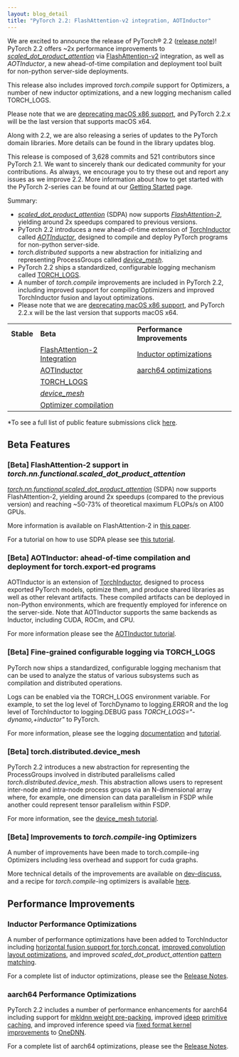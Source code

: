 ```yaml
---
layout: blog_detail
title: "PyTorch 2.2: FlashAttention-v2 integration, AOTInductor"
---
```


We are excited to announce the release of PyTorch® 2.2 ([release note](https://github.com/pytorch/pytorch/releases/tag/v2.2.0))!  PyTorch 2.2 offers ~2x performance improvements to _[scaled_dot_product_attention](https://pytorch.org/docs/2.2/generated/torch.nn.functional.scaled_dot_product_attention.html)_ via [FlashAttention-v2](https://arxiv.org/abs/2307.08691) integration, as well as _AOTInductor_, a new ahead-of-time compilation and deployment tool built for  non-python server-side deployments.

This release also includes improved _torch.compile_ support for Optimizers, a number of new inductor optimizations, and a new logging mechanism called TORCH_LOGS.

Please note that we are [deprecating macOS x86 support](https://github.com/pytorch/pytorch/issues/114602), and PyTorch 2.2.x will be the last version that supports macOS x64.

Along with 2.2, we are also releasing a series of updates to the PyTorch domain libraries. More details can be found in the library updates blog. 

This release is composed of 3,628 commits and 521 contributors since PyTorch 2.1. We want to sincerely thank our dedicated community for your contributions. As always, we encourage you to try these out and report any issues as we improve 2.2.  More information about how to get started with the PyTorch 2-series can be found at our [Getting Started](https://pytorch.org/get-started/pytorch-2.0/) page.

Summary: 

* _[scaled_dot_product_attention](https://pytorch.org/docs/2.2/generated/torch.nn.functional.scaled_dot_product_attention.html)_ (SDPA) now supports _[FlashAttention-2](https://arxiv.org/abs/2307.08691)_, yielding around 2x speedups compared to previous versions.
* PyTorch 2.2 introduces a new ahead-of-time extension of [TorchInductor](https://dev-discuss.pytorch.org/t/torchinductor-a-pytorch-native-compiler-with-define-by-run-ir-and-symbolic-shapes/747) called _[AOTInductor](https://pytorch.org/docs/main/torch.compiler_aot_inductor.html)_, designed to compile and deploy PyTorch programs for non-python server-side.
* _torch.distributed_ supports a new abstraction for initializing and representing ProcessGroups called _[device_mesh](https://pytorch.org/tutorials/recipes/distributed_device_mesh.html)_.
* PyTorch 2.2 ships a standardized, configurable logging mechanism called [TORCH_LOGS](https://pytorch.org/tutorials/recipes/torch_logs.html).
* A number of _torch.compile_ improvements are included in PyTorch 2.2, including improved support for compiling Optimizers and improved TorchInductor fusion and layout optimizations.
* Please note that we are [deprecating macOS x86 support](https://github.com/pytorch/pytorch/issues/114602), and PyTorch 2.2.x will be the last version that supports macOS x64.

<table class="table table-bordered">
  <tr>
   <td style="width=25%">
<strong>Stable</strong>
   </td>
   <td><strong>Beta</strong>
   </td>
   <td><strong>Performance Improvements</strong>
   </td>
  </tr>
  <tr>
   <td> 
   </td>
   <td><a href="#bookmark=id.ok7v7pq0igzw">FlashAttention-2 Integration</a>
   </td>
   <td><a href="#bookmark=id.rk3gf4pgy5m9">Inductor optimizations</a>
   </td>
  </tr>
  <tr>
   <td>
   </td>
   <td><a href="#bookmark=id.3qfc7y6r1dog">AOTInductor</a>
   </td>
   <td><a href="#bookmark=id.gfep1ccb8bvk">aarch64 optimizations</a>
   </td>
  </tr>
  <tr>
   <td>
   </td>
   <td><a href="#bookmark=id.n2lkw22a8l2m">TORCH_LOGS</a>
   </td>
   <td>
   </td>
  </tr>
  <tr>
   <td>
   </td>
   <td><em><a href="#bookmark=id.h50nybtt0fdm">device_mesh</a></em>
   </td>
   <td>
   </td>
  </tr>
  <tr>
   <td>
   </td>
   <td><a href="#bookmark=id.1lx0dkeu5zqt">Optimizer compilation</a>
   </td>
   <td>
   </td>
  </tr>
</table>


*To see a full list of public feature submissions click [here](https://docs.google.com/spreadsheets/d/1TzGkWuUMF1yTe88adz1dt2mzbIsZLd3PBasy588VWgk/edit?usp=sharing).


## Beta Features

### [Beta] FlashAttention-2 support in _torch.nn.functional.scaled_dot_product_attention_

_[torch.nn.functional.scaled_dot_product_attention](https://pytorch.org/docs/2.2/generated/torch.nn.functional.scaled_dot_product_attention.html)_ (SDPA) now supports FlashAttention-2, yielding around 2x speedups (compared to the previous version) and reaching ~50-73% of theoretical maximum FLOPs/s on A100 GPUs.

More information is available on FlashAttention-2 in [this paper](https://arxiv.org/abs/2307.08691).

For a tutorial on how to use SDPA please see [this tutorial](https://pytorch.org/tutorials/intermediate/scaled_dot_product_attention_tutorial.html).  

### [Beta] AOTInductor: ahead-of-time compilation and deployment for torch.export-ed programs

AOTInductor is an extension of [TorchInductor](https://dev-discuss.pytorch.org/t/torchinductor-a-pytorch-native-compiler-with-define-by-run-ir-and-symbolic-shapes/747), designed to process exported PyTorch models, optimize them, and produce shared libraries as well as other relevant artifacts. These compiled artifacts can be deployed in non-Python environments, which are frequently employed for inference on the server-side.  Note that AOTInductor supports the same backends as Inductor, including CUDA, ROCm, and CPU.

For more information please see the [AOTInductor tutorial](https://pytorch.org/docs/main/torch.compiler_aot_inductor.html).

### [Beta] Fine-grained configurable logging via TORCH_LOGS

PyTorch now ships a standardized, configurable logging mechanism that can be used to analyze the status of various subsystems such as compilation and distributed operations.

Logs can be enabled via the TORCH_LOGS environment variable.  For example, to set the log level of TorchDynamo to logging.ERROR and the log level of TorchInductor to logging.DEBUG pass _TORCH_LOGS="-dynamo,+inductor"_ to PyTorch.

For more information, please see the logging [documentation](https://pytorch.org/docs/2.2/logging.html) and [tutorial](https://pytorch.org/tutorials/recipes/torch_logs.html).

### [Beta] torch.distributed.device_mesh

PyTorch 2.2 introduces a new abstraction for representing the ProcessGroups involved in distributed parallelisms called _torch.distributed.device_mesh_. This abstraction allows users to represent inter-node and intra-node process groups via an N-dimensional array where, for example, one dimension can data parallelism in FSDP while another could represent tensor parallelism within FSDP.

For more information, see the [device_mesh tutorial](https://pytorch.org/tutorials/recipes/distributed_device_mesh.html).

### [Beta] Improvements to _torch.compile_-ing Optimizers

A number of improvements have been made to torch.compile-ing Optimizers including less overhead and support for cuda graphs.

More technical details of the improvements are available on [dev-discuss](https://dev-discuss.pytorch.org/t/compiling-the-optimizer-with-pt2/1669), and a recipe for _torch.compile_-ing optimizers is available [here](https://pytorch.org/tutorials/recipes/compiling_optimizer.html).


## Performance Improvements

### Inductor Performance Optimizations

A number of performance optimizations have been added to TorchInductor including [horizontal fusion support for torch.concat](https://github.com/pytorch/pytorch/pull/111437), [improved convolution layout optimizations](https://github.com/pytorch/pytorch/pull/114600), and improved _scaled_dot_product_attention_ [pattern](https://github.com/pytorch/pytorch/pull/109156) [matching](https://github.com/pytorch/pytorch/pull/110001).

For a complete list of inductor optimizations, please see the [Release Notes](https://github.com/pytorch/pytorch/tree/v2.2.0).

### aarch64 Performance Optimizations

PyTorch 2.2 includes a number of performance enhancements for aarch64 including support for [mkldnn weight pre-packing](https://github.com/pytorch/pytorch/pull/115037/files), improved [ideep](https://github.com/intel/ideep) [primitive caching](https://github.com/intel/ideep/pull/261), and improved inference speed via [fixed format kernel improvements](https://github.com/oneapi-src/oneDNN/pull/1590) to [OneDNN](https://github.com/oneapi-src/oneDNN/).

For a complete list of aarch64 optimizations, please see the [Release Notes](https://github.com/pytorch/pytorch/tree/v2.2.0).